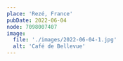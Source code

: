 ```yaml
---
place: 'Rezé, France'
pubDate: 2022-06-04
node: 7098007407
image:
  file: './images/2022-06-04-1.jpg'
  alt: 'Café de Bellevue'
---
```

